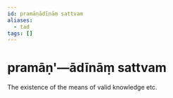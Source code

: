 ```yaml
---
id: pramāṇādīnāṃ sattvam
aliases:
  - tad
tags: []
---
```


# pramāṇ'—ādīnāṃ sattvam

The existence of the means of valid knowledge etc.
